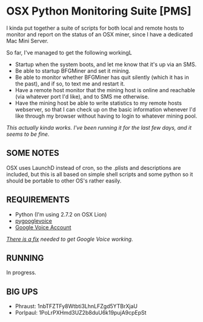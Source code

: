 OSX Python Monitoring Suite [PMS]
=============================

I kinda put together a suite of scripts for both local and remote hosts to monitor and report on the status of an OSX miner, since I have a dedicated Mac Mini Server.

So far, I've managed to get the following workingL

* Startup when the system boots, and let me know that it's up via an SMS.
* Be able to startup BFGMiner and set it mining.
* Be able to monitor whether BFGMiner has quit silently (which it has in the past), and if so, to text me and restart it.
* Have a remote host monitor that the mining host is online and reachable (via whatever port I'd like), and to SMS me otherwise.
* Have the mining host be able to write statistics to my remote hosts webserver, so that I can check up on the basic information whenever I'd like through my browser without having to login to whatever mining pool.

*This actually kinda works.  I've been running it for the last few days, and it seems to be fine.*


SOME NOTES
----------

OSX uses LaunchD instead of cron, so the .plists and descriptions are included, but this is all based on simple shell scripts and some python so it should be portable to other OS's rather easily.


REQUIREMENTS
------------

* Python (I'm using 2.7.2 on OSX Lion)
* [pygooglevoice](https://code.google.com/p/pygooglevoice/)
* [Google Voice Account](https://voice.google.com)

*[There is a fix](https://code.google.com/r/bwpayne-pygooglevoice-auth-fix/source/checkout) needed to get Google Voice working.*


RUNNING
-------

In progress.

BIG UPS
-------

* Phraust: 1nbTFZTFy8Wtbti3LhnLFZgd5YTBrXjaU
* Porlpaul: 1PoLrPXHmd3UZ2b8duU6k19pujA9cpEpSt

